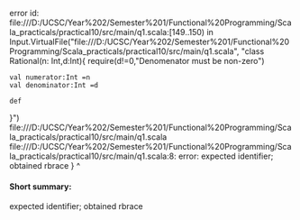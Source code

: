 error id: file:///D:/UCSC/Year%202/Semester%201/Functional%20Programming/Scala_practicals/practical10/src/main/q1.scala:[149..150) in Input.VirtualFile("file:///D:/UCSC/Year%202/Semester%201/Functional%20Programming/Scala_practicals/practical10/src/main/q1.scala", "class Rational(n: Int,d:Int){
    require(d!=0,"Denomenator must be non-zero")

    val numerator:Int =n
    val denominator:Int =d

    def 
}")
file:///D:/UCSC/Year%202/Semester%201/Functional%20Programming/Scala_practicals/practical10/src/main/q1.scala
file:///D:/UCSC/Year%202/Semester%201/Functional%20Programming/Scala_practicals/practical10/src/main/q1.scala:8: error: expected identifier; obtained rbrace
}
^
#### Short summary: 

expected identifier; obtained rbrace